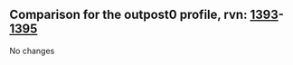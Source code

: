 ## Comparison for the outpost0 profile, rvn: [1393](https://github.com/PRO100KatYT/FortniteProfileRevisions/tree/main/profiles/outpost0/1393%20outpost0.json)-[1395](https://github.com/PRO100KatYT/FortniteProfileRevisions/tree/main/profiles/outpost0/1395%20outpost0.json)

No changes
